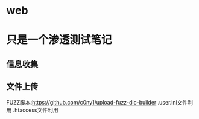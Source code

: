 # web
# 只是一个渗透测试笔记
## 信息收集
## 文件上传
  FUZZ脚本:https://github.com/c0ny1/upload-fuzz-dic-builder
  .user.ini文件利用
  .htaccess文件利用
